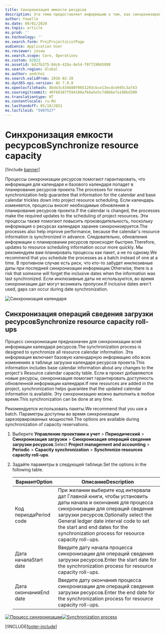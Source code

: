 ```yaml
---
title: Синхронизация емкости ресурсов
description: Эта тема предоставляет информацию о том, как синхронизировать емкость ресурса в календарях и проектах.
author: Yowelle
ms.date: 09/01/2020
ms.topic: article
ms.prod: ''
ms.technology: ''
ms.search.form: ProjProjectsListPage
audience: Application User
ms.reviewer: josaw
ms.search.scope: Core, Operations
ms.custom: 82022
ms.assetid: bd2fb375-84c6-428a-8e54-f0f719045898
ms.search.region: Global
ms.author: andchoi
ms.search.validFrom: 2016-02-28
ms.dyn365.ops.version: AX 7.0.0
ms.openlocfilehash: 8bde3c434680f0651293cbce13ecdce945c3a743
ms.sourcegitcommit: 40f68387f594180af64a5e5c748b6efa188bd300
ms.translationtype: HT
ms.contentlocale: ru-RU
ms.lasthandoff: 05/10/2021
ms.locfileid: "5997527"
---
```

# <a name="synchronize-resource-capacity"></a><span data-ttu-id="443f5-103">Синхронизация емкости ресурсов</span><span class="sxs-lookup"><span data-stu-id="443f5-103">Synchronize resource capacity</span></span>

[!include [banner](../includes/banner.md)]

<span data-ttu-id="443f5-104">Процессы синхронизации ресурсов помогают гарантировать, что информация для календаря и базового календаря попадет в планирование ресурсов проекта.</span><span class="sxs-lookup"><span data-stu-id="443f5-104">The processes for resource synchronization help guarantee that information for the calendar and base calendar trickles down into project resource scheduling.</span></span> <span data-ttu-id="443f5-105">Если календарь изменяется, процессы вносят необходимые обновления в планирование ресурсов проекта.</span><span class="sxs-lookup"><span data-stu-id="443f5-105">If the calendar is changed, the processes make the required updates to the scheduling of project resources.</span></span> <span data-ttu-id="443f5-106">Эти процессы также помогают повысить производительность, поскольку информация о ресурсах календаря заранее синхронизируется.</span><span class="sxs-lookup"><span data-stu-id="443f5-106">The processes also help improve performance, because the calendar's resource information is synchronized in advance.</span></span> <span data-ttu-id="443f5-107">Следовательно, обновления информации о планировании ресурсов происходят быстрее.</span><span class="sxs-lookup"><span data-stu-id="443f5-107">Therefore, updates to resource scheduling information occur more quickly.</span></span> <span data-ttu-id="443f5-108">Мы рекомендуем вам планировать процессы как пакет, а не по одному.</span><span class="sxs-lookup"><span data-stu-id="443f5-108">We recommend that you schedule the processes as a batch instead of one at a time.</span></span> <span data-ttu-id="443f5-109">В противном случае есть риск, что кто-то забудет инклюзивные даты при последней синхронизации информации.</span><span class="sxs-lookup"><span data-stu-id="443f5-109">Otherwise, there is a risk that someone will forget the inclusive dates when the information was last synchronized.</span></span> <span data-ttu-id="443f5-110">Если инклюзивные даты не используются, во время синхронизации дат могут возникать пропуски.</span><span class="sxs-lookup"><span data-stu-id="443f5-110">If inclusive dates aren't used, gaps can occur during date synchronization.</span></span>

![Синхронизация календаря](./media/projectresourcing04-1024x471.jpg)

## <a name="synchronize-resource-capacity-roll-ups"></a><span data-ttu-id="443f5-112">Синхронизация операций сведения загрузки ресурсов</span><span class="sxs-lookup"><span data-stu-id="443f5-112">Synchronize resource capacity roll-ups</span></span>

<span data-ttu-id="443f5-113">Процесс синхронизации предназначен для синхронизации всей информации календаря ресурсов.</span><span class="sxs-lookup"><span data-stu-id="443f5-113">The synchronization process is designed to synchronize all resource calendar information.</span></span> <span data-ttu-id="443f5-114">Эта информация включает базовую календарную информацию обо всех изменениях в таблице загрузки календаря ресурсов проекта.</span><span class="sxs-lookup"><span data-stu-id="443f5-114">This information includes base calendar information about any changes to the project's Resource calendar capacity table.</span></span> <span data-ttu-id="443f5-115">Если в проект добавляются новые ресурсы, синхронизация помогает гарантировать доступность обновленной информации календаря.</span><span class="sxs-lookup"><span data-stu-id="443f5-115">If new resources are added in the project, synchronization helps guarantee that the updated calendar information is available.</span></span> <span data-ttu-id="443f5-116">Эту синхронизацию можно выполнить в любое время.</span><span class="sxs-lookup"><span data-stu-id="443f5-116">This synchronization can be done at any time.</span></span>

<span data-ttu-id="443f5-117">Рекомендуется использовать пакеты.</span><span class="sxs-lookup"><span data-stu-id="443f5-117">We recommend that you use a batch.</span></span> <span data-ttu-id="443f5-118">Параметры доступны во время синхронизации зарезервированных мощностей.</span><span class="sxs-lookup"><span data-stu-id="443f5-118">The options are available during synchronization of capacity reservations.</span></span>

1. <span data-ttu-id="443f5-119">Выберите **Управление проектами и учет** &gt; **Периодический** &gt; **Синхронизация загрузки** &gt; **Синхронизация операций сведения загрузки ресурсов**.</span><span class="sxs-lookup"><span data-stu-id="443f5-119">Select **Project management and accounting** &gt; **Periodic** &gt; **Capacity synchronization** &gt; **Synchronize resources capacity roll-ups**.</span></span>
2. <span data-ttu-id="443f5-120">Задайте параметры в следующей таблице.</span><span class="sxs-lookup"><span data-stu-id="443f5-120">Set the options in the following table.</span></span>

    | <span data-ttu-id="443f5-121">Вариант</span><span class="sxs-lookup"><span data-stu-id="443f5-121">Option</span></span>      | <span data-ttu-id="443f5-122">Описание</span><span class="sxs-lookup"><span data-stu-id="443f5-122">Description</span></span> |
    |-------------|-------------|
    | <span data-ttu-id="443f5-123">Код периода</span><span class="sxs-lookup"><span data-stu-id="443f5-123">Period code</span></span> | <span data-ttu-id="443f5-124">При желании выберите код интервала дат Главной книги, чтобы установить даты начала и окончания для процесса синхронизации для операций сведения загрузки ресурсов.</span><span class="sxs-lookup"><span data-stu-id="443f5-124">Optionally select the General ledger date interval code to set the start and end dates for the synchronization process for resource capacity roll-ups.</span></span> |
    | <span data-ttu-id="443f5-125">Дата начала</span><span class="sxs-lookup"><span data-stu-id="443f5-125">Start date</span></span>  | <span data-ttu-id="443f5-126">Введите дату начала процесса синхронизации для операций сведения загрузки ресурсов.</span><span class="sxs-lookup"><span data-stu-id="443f5-126">Enter the start date for the synchronization process for resource capacity roll-ups.</span></span> |
    | <span data-ttu-id="443f5-127">Дата окончания</span><span class="sxs-lookup"><span data-stu-id="443f5-127">End date</span></span>    | <span data-ttu-id="443f5-128">Введите дату окончания процесса синхронизации для операций сведения загрузки ресурсов.</span><span class="sxs-lookup"><span data-stu-id="443f5-128">Enter the end date for the synchronization process for resource capacity roll-ups.</span></span> |

<span data-ttu-id="443f5-129">[![Процесс синхронизации](./media/projectresourcing09.jpg)](./media/projectresourcing09.jpg)</span><span class="sxs-lookup"><span data-stu-id="443f5-129">[![Synchronization process](./media/projectresourcing09.jpg)](./media/projectresourcing09.jpg)</span></span>


[!INCLUDE[footer-include](../includes/footer-banner.md)]